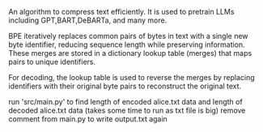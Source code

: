An algorithm to compress text efficiently.
 It is used to pretrain LLMs including GPT,BART,DeBARTa, and many more.

 
BPE iteratively replaces common pairs of bytes in text with a single new byte identifier, reducing sequence length while preserving information. These merges are stored in a dictionary lookup table (merges) that maps pairs to unique identifiers.

For decoding, the lookup table is used to reverse the merges by replacing identifiers with their original byte pairs to reconstruct the original text.



run 'src/main.py' to find length of encoded alice.txt data and length of decoded alice.txt data (takes some time to run as txt file is big)
remove comment from main.py to write output.txt again 
